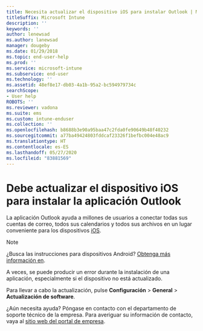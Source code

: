 ```yaml
---
title: Necesita actualizar el dispositivo iOS para instalar Outlook | Microsoft Docs
titleSuffix: Microsoft Intune
description: ''
keywords: ''
author: lenewsad
ms.author: lanewsad
manager: dougeby
ms.date: 01/29/2018
ms.topic: end-user-help
ms.prod: ''
ms.service: microsoft-intune
ms.subservice: end-user
ms.technology: ''
ms.assetid: 48ef8e17-db03-4a1b-95a2-bc594979734c
searchScope:
- User help
ROBOTS: ''
ms.reviewer: vadona
ms.suite: ems
ms.custom: intune-enduser
ms.collection: ''
ms.openlocfilehash: b8688b3e90a95baa47c2fda0fe90649b48f40232
ms.sourcegitcommit: a77ba49424803fddcaf23326f1befbc004e48ac9
ms.translationtype: HT
ms.contentlocale: es-ES
ms.lasthandoff: 05/27/2020
ms.locfileid: "83881569"
---
```

# <a name="you-need-to-update-your-ios-device-to-install-the-outlook-app"></a>Debe actualizar el dispositivo iOS para instalar la aplicación Outlook

La aplicación Outlook ayuda a millones de usuarios a conectar todas sus cuentas de correo, todos sus calendarios y todos sus archivos en un lugar conveniente para los dispositivos [iOS](https://itunes.apple.com/app/microsoft-outlook-email-calendar/id951937596).

>[!NOTE]
> ¿Busca las instrucciones para dispositivos Android? [Obtenga más información en](update-device-outlook-android.md).

A veces, se puede producir un error durante la instalación de una aplicación, especialmente si el dispositivo no está actualizado. 

Para llevar a cabo la actualización, pulse **Configuración** > **General** > **Actualización de software**.

¿Aún necesita ayuda? Póngase en contacto con el departamento de soporte técnico de la empresa. Para averiguar su información de contacto, vaya al [sitio web del portal de empresa](https://go.microsoft.com/fwlink/?linkid=2010980).
